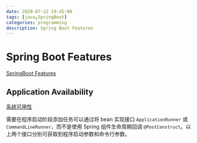 ```yaml
---
date: 2020-07-22 19:45:00
tags: [java,SpringBoot]
categories: programming
description: Spring Boot Features
---
```


# Spring Boot Features

[SpringBoot Features](https://docs.spring.io/spring-boot/docs/current-SNAPSHOT/reference/htmlsingle/#boot-features)

## Application Availability

[系统可用性](https://docs.spring.io/spring-boot/docs/current-SNAPSHOT/reference/htmlsingle/#boot-features-application-availability)

需要在程序启动阶段添加任务可以通过将 bean 实现接口 `ApplicationRunner` 或 `CommandLineRunner`，而不是使用 Spring 组件生命周期回调 `@PostConstruct`。以上两个接口分别可获取到程序启动参数和命令行参数。
